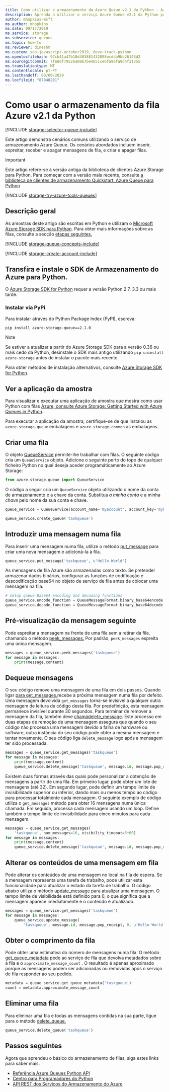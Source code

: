 ```yaml
---
title: Como utilizar o armazenamento da Azure Queue v2.1 da Python - Azure Storage
description: Aprenda a utilizar o serviço Azure Queue v2.1 da Python para criar e apagar filas e inserir, obter e apagar mensagens.
author: mhopkins-msft
ms.author: mhopkins
ms.date: 09/17/2019
ms.service: storage
ms.subservice: queues
ms.topic: how-to
ms.reviewer: dineshm
ms.custom: seo-javascript-october2019, devx-track-python
ms.openlocfilehash: 97cb41a47b18d403881432098ecdda9bb26146d2
ms.sourcegitcommit: 7fe8df79526a0067be4651ce6fa96fa9d4f21355
ms.translationtype: MT
ms.contentlocale: pt-PT
ms.lasthandoff: 08/06/2020
ms.locfileid: "87848201"
---
```

# <a name="how-to-use-azure-queue-storage-v21-from-python"></a>Como usar o armazenamento da fila Azure v2.1 da Python

[!INCLUDE [storage-selector-queue-include](../../../includes/storage-selector-queue-include.md)]

Este artigo demonstra cenários comuns utilizando o serviço de armazenamento Azure Queue. Os cenários abordados incluem inserir, espreitar, receber e apagar mensagens de fila, e criar e apagar filas.

> [!IMPORTANT]
> Este artigo refere-se à versão antiga da biblioteca de clientes Azure Storage para Python. Para começar com a versão mais recente, consulte [a biblioteca de clientes de armazenamento Quickstart: Azure Queue para Python](storage-quickstart-queues-python.md)

[!INCLUDE [storage-try-azure-tools-queues](../../../includes/storage-try-azure-tools-queues.md)]

## <a name="overview"></a>Descrição geral

As amostras deste artigo são escritas em Python e utilizam o [Microsoft Azure Storage SDK para Python]. Para obter mais informações sobre as filas, consulte a secção [etapas seguintes.](#next-steps)

[!INCLUDE [storage-queue-concepts-include](../../../includes/storage-queue-concepts-include.md)]

[!INCLUDE [storage-create-account-include](../../../includes/storage-create-account-include.md)]

## <a name="download-and-install-azure-storage-sdk-for-python"></a>Transfira e instale o SDK de Armazenamento do Azure para Python.

O [Azure Storage SDK for Python](https://github.com/azure/azure-storage-python) requer a versão Python 2.7, 3.3 ou mais tarde.
 
### <a name="install-via-pypi"></a>Instalar via PyPi

Para instalar através do Python Package Index (PyPI), escreva:

```bash
pip install azure-storage-queue==2.1.0
```

> [!NOTE]
> Se estiver a atualizar a partir do Azure Storage SDK para a versão 0.36 ou mais cedo da Python, desinstale o SDK mais antigo utilizando `pip uninstall azure-storage` antes de instalar o pacote mais recente.

Para obter métodos de instalação alternativos, consulte [Azure Storage SDK for Python](https://github.com/Azure/azure-storage-python/).

## <a name="view-the-sample-application"></a>Ver a aplicação da amostra

Para visualizar e executar uma aplicação de amostra que mostra como usar Python com filas [Azure, consulte Azure Storage: Getting Started with Azure Queues in Python](https://github.com/Azure-Samples/storage-queue-python-getting-started). 

Para executar a aplicação da amostra, certifique-se de que instalou as `azure-storage-queue` embalagens e `azure-storage-common` as embalagens.

## <a name="create-a-queue"></a>Criar uma fila

O objeto [QueueService](/python/api/azure-storage-queue/azure.storage.queue.queueservice.queueservice) permite-lhe trabalhar com filas. O seguinte código cria um `QueueService` objeto. Adicione o seguinte perto do topo de qualquer ficheiro Python no qual deseja aceder programáticamente ao Azure Storage:

```python
from azure.storage.queue import QueueService
```

O código a seguir cria um `QueueService` objeto utilizando o nome da conta de armazenamento e a chave da conta. Substitua *a minha conta* e a minha *chave* pelo nome da sua conta e chave.

```python
queue_service = QueueService(account_name='myaccount', account_key='mykey')

queue_service.create_queue('taskqueue')
```

## <a name="insert-a-message-into-a-queue"></a>Introduzir uma mensagem numa fila

Para inserir uma mensagem numa fila, utilize o método [put_message](/python/api/azure-storage-queue/azure.storage.queue.queueservice.queueservice#put-message-queue-name--content--visibility-timeout-none--time-to-live-none--timeout-none-) para criar uma nova mensagem e adicioná-la à fila.

```python
queue_service.put_message('taskqueue', u'Hello World')
```

As mensagens de fila Azure são armazenadas como texto. Se pretender armazenar dados binários, configurar as funções de codificação e descodificação base64 no objeto de serviço de fila antes de colocar uma mensagem na fila.

```python
# setup queue Base64 encoding and decoding functions
queue_service.encode_function = QueueMessageFormat.binary_base64encode
queue_service.decode_function = QueueMessageFormat.binary_base64decode
```

## <a name="peek-at-the-next-message"></a>Pré-visualização da mensagem seguinte

Pode espreitar a mensagem na frente de uma fila sem a retirar da fila, chamando o método [peek_messages.](/python/api/azure-storage-queue/azure.storage.queue.queueservice.queueservice#peek-messages-queue-name--num-messages-none--timeout-none-) Por padrão, `peek_messages` espreita uma única mensagem.

```python
messages = queue_service.peek_messages('taskqueue')
for message in messages:
    print(message.content)
```

## <a name="dequeue-messages"></a>Dequeue mensagens

O seu código remove uma mensagem de uma fila em dois passos. Quando ligar [para get_messages,](/python/api/azure-storage-queue/azure.storage.queue.queueservice.queueservice#get-messages-queue-name--num-messages-none--visibility-timeout-none--timeout-none-)recebe a próxima mensagem numa fila por defeito. Uma mensagem devolvida `get_messages` torna-se invisível a qualquer outra mensagem de leitura de código desta fila. Por predefinição, esta mensagem permanece invisível durante 30 segundos. Para terminar de remover a mensagem da fila, também deve [chamádelete_message](/python/api/azure-storage-queue/azure.storage.queue.queueservice.queueservice#delete-message-queue-name--message-id--pop-receipt--timeout-none-). Este processo em duas etapas de remoção de uma mensagem assegura que quando o seu código não processa uma mensagem devido a falha de hardware ou software, outra instância do seu código pode obter a mesma mensagem e tentar novamente. O seu código liga `delete_message` logo após a mensagem ter sido processada.

```python
messages = queue_service.get_messages('taskqueue')
for message in messages:
    print(message.content)
    queue_service.delete_message('taskqueue', message.id, message.pop_receipt)
```

Existem duas formas através das quais pode personalizar a obtenção de mensagens a partir de uma fila. Em primeiro lugar, pode obter um lote de mensagens (até 32). Em segundo lugar, pode definir um tempo limite de invisibilidade superior ou inferior, dando mais ou menos tempo ao código para processar totalmente cada mensagem. O seguinte exemplo de código utiliza o `get_messages` método para obter 16 mensagens numa única chamada. Em seguida, processa cada mensagem usando um loop. Define também o tempo limite de invisibilidade para cinco minutos para cada mensagem.

```python
messages = queue_service.get_messages(
    'taskqueue', num_messages=16, visibility_timeout=5*60)
for message in messages:
    print(message.content)
    queue_service.delete_message('taskqueue', message.id, message.pop_receipt)
```

## <a name="change-the-contents-of-a-queued-message"></a>Alterar os conteúdos de uma mensagem em fila

Pode alterar os conteúdos de uma mensagem no local na fila de espera. Se a mensagem representa uma tarefa de trabalho, pode utilizar esta funcionalidade para atualizar o estado da tarefa de trabalho. O código abaixo utiliza o método [update_message](/python/api/azure-storage-queue/azure.storage.queue.queueservice.queueservice#update-message-queue-name--message-id--pop-receipt--visibility-timeout--content-none--timeout-none-) para atualizar uma mensagem. O tempo limite de visibilidade está definido para 0, o que significa que a mensagem aparece imediatamente e o conteúdo é atualizado.

```python
messages = queue_service.get_messages('taskqueue')
for message in messages:
    queue_service.update_message(
        'taskqueue', message.id, message.pop_receipt, 0, u'Hello World Again')
```

## <a name="get-the-queue-length"></a>Obter o comprimento da fila

Pode obter uma estimativa do número de mensagens numa fila. O método [get_queue_metadata](/python/api/azure-storage-queue/azure.storage.queue.queueservice.queueservice#get-queue-metadata-queue-name--timeout-none-) pede ao serviço de fila que devolva metadados sobre a fila e o `approximate_message_count` . O resultado é apenas aproximado porque as mensagens podem ser adicionadas ou removidas após o serviço de fila responder ao seu pedido.

```python
metadata = queue_service.get_queue_metadata('taskqueue')
count = metadata.approximate_message_count
```

## <a name="delete-a-queue"></a>Eliminar uma fila

Para eliminar uma fila e todas as mensagens contidas na sua parte, ligue para o método [delete_queue.](/python/api/azure-storage-queue/azure.storage.queue.queueservice.queueservice#delete-queue-queue-name--fail-not-exist-false--timeout-none-)

```python
queue_service.delete_queue('taskqueue')
```

## <a name="next-steps"></a>Passos seguintes

Agora que aprendeu o básico do armazenamento de filas, siga estes links para saber mais.

* [Referência Azure Queues Python API](/python/api/azure-storage-queue)
* [Centro para Programadores do Python](https://azure.microsoft.com/develop/python/)
* [API REST dos Serviços do Armazenamento do Azure](https://msdn.microsoft.com/library/azure/dd179355)

[Azure Storage Team Blog]: https://blogs.msdn.com/b/windowsazurestorage/
[Microsoft Azure Storage SDK para Python]: https://github.com/Azure/azure-storage-python
